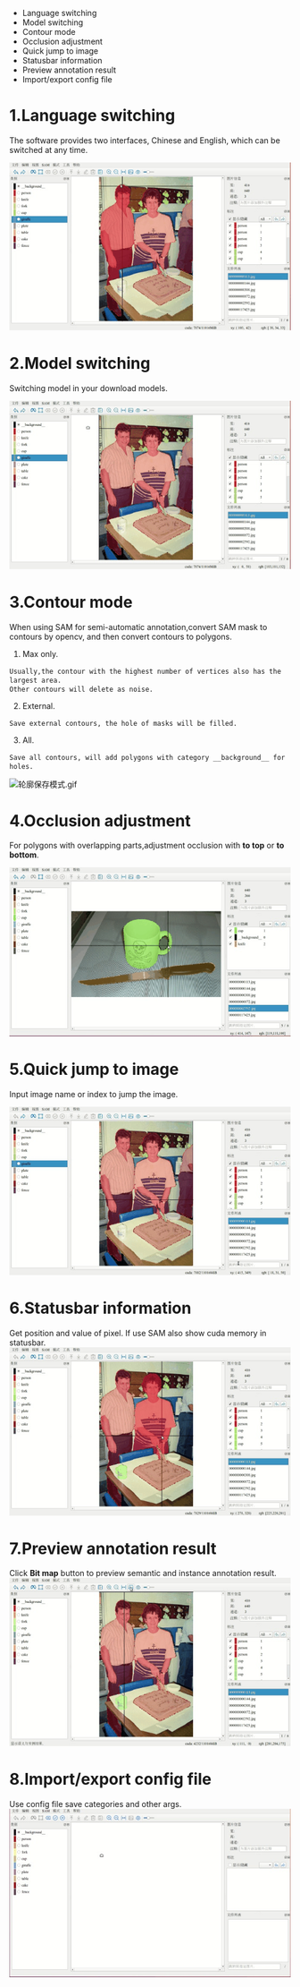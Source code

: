 - Language switching
- Model switching
- Contour mode
- Occlusion adjustment
- Quick jump to image
- Statusbar information
- Preview annotation result
- Import/export config file

# 1.Language switching
The software provides two interfaces, Chinese and English, which can be switched at any time.

![双语界面.gif](../display/双语界面.gif)

# 2.Model switching
Switching model in your download models.

![模型切换.gif](../display/模型切换.gif)

# 3.Contour mode
When using SAM for semi-automatic annotation,convert SAM mask to contours by opencv, and then convert contours to polygons.

1. Max only.
```text
Usually,the contour with the highest number of vertices also has the largest area.
Other contours will delete as noise.
```
2. External.
```text
Save external contours, the hole of masks will be filled.
```
3. All.
```text
Save all contours, will add polygons with category __background__ for holes.
```
![轮廓保存模式.gif](../display/轮廓保存模式.gif)


# 4.Occlusion adjustment
For polygons with overlapping parts,adjustment occlusion with **to top** or  **to bottom**.

![图层调整遮挡关系.gif](../display/图层调整遮挡关系.gif)


# 5.Quick jump to image
Input image name or index to jump the image.

![图片快速跳转.gif](../display/图片快速跳转.gif)

# 6.Statusbar information
Get position and value of pixel. 
If use SAM also show cuda memory in statusbar.
![状态栏信息.gif](../display/状态栏信息.gif)

# 7.Preview annotation result
Click **Bit map** button to preview semantic and instance annotation result.
![实时预览.gif](../display/实时预览.gif)

# 8.Import/export config file
Use config file save categories and other args.
![配置文件导入导出.gif](../display/配置文件导入导出.gif)

